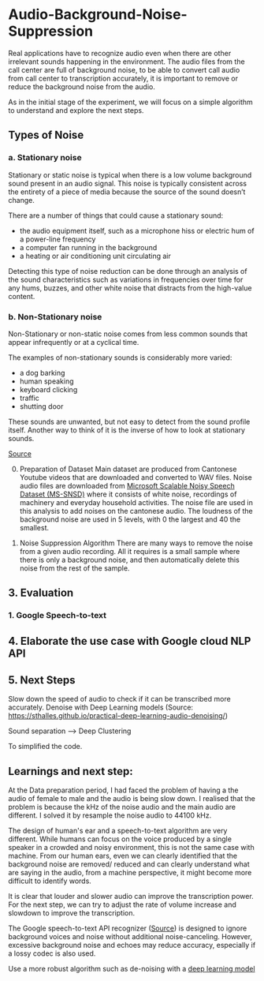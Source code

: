 # Audio-Background-Noise-Suppression

Real applications have to recognize audio even when there are other irrelevant sounds happening in the environment.  The audio files from the call center are full of background noise, to be able to convert call audio from call center to transcription accurately, it is important to remove or reduce the background noise from the audio.  

As in the initial stage of the experiment, we will focus on a simple algorithm to understand and explore the next steps.  


## Types of Noise

### a. Stationary noise
Stationary or static noise is typical when there is a low volume background sound present in an audio signal. This noise is typically consistent across the entirety of a piece of media because the source of the sound doesn’t change.

There are a number of things that could cause a stationary sound:

* the audio equipment itself, such as a microphone hiss or electric hum of a power-line frequency
* a computer fan running in the background
* a heating or air conditioning unit circulating air

Detecting this type of noise reduction can be done through an analysis of the sound characteristics such as variations in frequencies over time for any hums, buzzes, and other white noise that distracts from the high-value content.

### b. Non-Stationary noise
Non-Stationary or non-static noise comes from less common sounds that appear infrequently or at a cyclical time.

The examples of non-stationary sounds is considerably more varied:

* a dog barking
* human speaking
* keyboard clicking
* traffic
* shutting door 

These sounds are unwanted, but not easy to detect from the sound profile itself. Another way to think of it is the inverse of how to look at stationary sounds.

[Source](https://dolby.io/blog/enhance-audio-by-removing-stationary-background-noise)


0. Preparation of Dataset
Main dataset are produced from Cantonese Youtube videos that are downloaded and converted to WAV files.
Noise audio files are downloaded from [Microsoft Scalable Noisy Speech Dataset (MS-SNSD)](https://github.com/microsoft/MS-SNSD) where it consists of white noise, recordings of machinery and everyday household activities. 
   The noise file are used in this analysis to add noises on the cantonese audio. The loudness of the background noise are used in 5 levels, with 0 the largest and 40 the smallest. 


1. Noise Suppression Algorithm
There are many ways to remove the noise from a given audio recording. All it requires is a small sample where there is only a background noise, and then automatically delete this noise from the rest of the sample.




## 3. Evaluation
  ### 1. Google Speech-to-text


## 4. Elaborate the use case with Google cloud NLP API

## 5. Next Steps


Slow down the speed of audio to check if it can be transcribed more accurately. 
Denoise with Deep Learning models (Source: https://sthalles.github.io/practical-deep-learning-audio-denoising/)

Sound separation --> Deep Clustering 

To simplified the code. 



## Learnings and next step:
At the Data preparation period, I had faced the problem of having a the audio of female to male and the audio is being slow down. I realised that the problem is because the kHz of the noise audio and the main audio are different. I solved it by resample the noise audio to 44100 kHz.

The design of human's ear and a speech-to-text algorithm are very different. While humans can focus on the voice produced by a single speaker in a crowded and noisy environment, this is not the same case with machine. From our human ears, even we can clearly identified that the background noise are removed/ reduced and can clearly understand what are saying in the audio, from a machine perspective, it might become more difficult to identify words. 

It is clear that louder and slower audio can improve the transcription power. For the next step, we can try to adjust the rate of volume increase and slowdown to improve the transcription. 

The Google speech-to-text API recognizer ([Source](https://cloud.google.com/speech-to-text/docs/best-practices)) is designed to ignore background voices and noise without additional noise-canceling. However, excessive background noise and echoes may reduce accuracy, especially if a lossy codec is also used.

Use a more robust algorithm such as de-noising with a [deep learning model](https://sthalles.github.io/practical-deep-learning-audio-denoising/)



